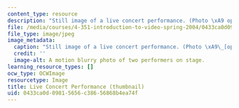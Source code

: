 ```yaml
---
content_type: resource
description: "Still image of a live concert performance. (Photo \xA9 openphoto.net.)"
file: /media/courses/4-351-introduction-to-video-spring-2004/0433ca0d09815656c38656868b4ea74f_4-351s04-th.jpg
file_type: image/jpeg
image_metadata:
  caption: "Still image of a live concert performance. (Photo \xA9\_[openphoto.net](http://openphoto.net).)"
  credit: ''
  image-alt: A motion blurry photo of two performers on stage.
learning_resource_types: []
ocw_type: OCWImage
resourcetype: Image
title: Live Concert Performance (thumbnail)
uid: 0433ca0d-0981-5656-c386-56868b4ea74f
---
```

